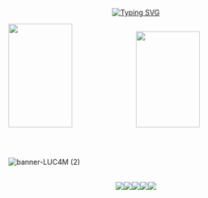  <div align="center" style="text-align:center"> 

[![Typing SVG](https://readme-typing-svg.herokuapp.com?font=Mochiy+Pop+One&weight=900&pause=1000&color=DCDCDC&repeat=false&width=300&lines=Ol%C3%A1%2C+eu+sou+o+Lucam!+🤓)](https://git.io/typing-svg)
  
</div>

<div align="start">  
<img width="50%" height="205px" src="https://github-readme-stats.vercel.app/api?username=LUC4Mdv&show_icons=true&locale=pt-br&count_private=true&hide_border=true&hide_rank=true&title_color=DCDCDC&icon_color=6A5ACD&text_color=DCDCDC&bg_color=0d1117" /><img width="50%" height="190px" src="https://github.com/LUC4Mdv/luc4mdv/assets/136206047/f760b3bd-307c-48f2-bed5-b090ded8d46a">
</div>

##

<br>
<div>
  
![banner-LUC4M (2)](https://github.com/LUC4Mdv/luc4mdv/assets/136206047/e36a4260-cb6a-47cc-ab69-f2d36d4416c4)

</div>

<br>
<div align="center">
  <img src="https://readme-components.vercel.app/api?component=logo&logo=Windows&text=false&animation=spin&fill=black&textfill=bface6&"/><img src="https://readme-components.vercel.app/api?component=logo&logo=powershell&text=false&animation=spin&fill=black&textfill=bface6&"/><img src="https://readme-components.vercel.app/api?component=logo&logo=brave&text=false&animation=spin&fill=black&textfill=bface6&"/><img src="https://readme-components.vercel.app/api?component=logo&logo=visualstudio&text=false&animation=spin&fill=black&textfill=bface6&"/><img src="https://readme-components.vercel.app/api?component=logo&logo=javascript&text=false&animation=spin&fill=black&textfill=bface6&"/>
</div>
